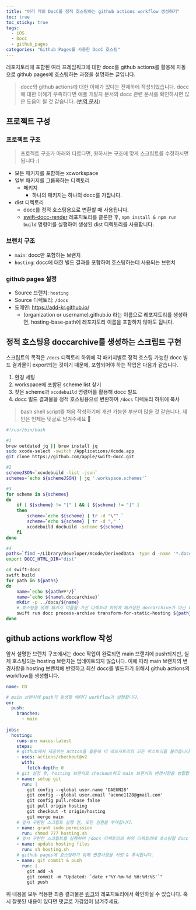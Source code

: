 ```yaml
---
title: "여러 개의 DocC를 정적 호스팅하는 github actions workflow 생성하기"
toc: true
toc_sticky: true
tags:
  - iOS
  - DocC
  - github_pages
categories: "Github Pages를 사용한 DocC 호스팅"
---
```


레포지토리에 포함된 여러 프레임워크에 대한 docc를 github actions를 활용해 자동으로 github pages에 호스팅하는 과정을 설명하는 글입니다.

> docc와 github actions에 대한 이해가 있다는 전제하에 작성되었습니다.
> docc에 대한 이해가 부족하다면 애플 개발자 문서의 docc 관련 문서를 확인하시면 많은 도움이 될 것 같습니다. ([번역 문서](https://add-kr.github.io/Xcode_k/documentation/xcode_k/))

## 프로젝트 구성

### 프로젝트 구조

> 프로젝트 구조가 아래와 다르다면, 원하시는 구조에 맞게 스크립트를 수정하시면 됩니다 :)

- 모든 패키지를 포함하는 xcworkspace
- 일부 패키지를 그룹화하는 디렉토리
  - 패키지
    - 하나의 패키지는 하나의 docc를 가집니다. 
- dist 디렉토리
  - docc를 정적 호스팅용으로 변환할 때 사용됩니다.
  - [swift-docc-render](https://github.com/apple/swift-docc-render) 레포지토리를 클론한 후, `npm install & npm run build` 명령어를 실행하여 생성된 dist 디렉토리를 사용합니다.

### 브랜치 구조

- `main`: docc만 포함하는 브랜치
- `hosting`: docc에 대한 빌드 결과를 포함하여 호스팅하는데 사용되는 브랜치

### github pages 설정

- Source 브랜치: `hosting`
- Source 디렉토리: `/docs`
- 도메인: https://add-kr.github.io/
  - (organization or username).github.io 라는 이름으로 레포지토리를 생성하면, hosting-base-path에 레포지토리 이름을 포함하지 않아도 됩니다.

## 정적 호스팅용 doccarchive를 생성하는 스크립트 구현

스크립트의 목적은 `/docs` 디렉토리 하위에 각 패키지별로 정적 호스팅 가능한 docc 빌드 결과물이 export되는 것이기 때문에, 포함되어야 하는 작업은 다음과 같습니다.

1. 환경 세팅
2. workspace에 포함된 scheme list 찾기
3. 찾은 scheme과 `xcodebuild` 명령어를 활용해 docc 빌드
4. docc 빌드 결과물을 정적 호스팅용으로 변환하여 `/docs` 디렉토리 하위에 복사

> bash shell script를 처음 작성하기에 개선 가능한 부분이 많을 것 같습니다. 제안은 언제든 댓글로 남겨주세요 :pray:

```bash
#!/usr/bin/bash

#1
brew outdated jq || brew install jq
sudo xcode-select -switch /Applications/Xcode.app
git clone https://github.com/apple/swift-docc.git

#2
schemeJSON=`xcodebuild -list -json`
schemes=`echo ${schemeJSON} | jq '.workspace.schemes'`

#3
for scheme in ${schemes}
do
    if [ ${scheme} != "[" ] && [ ${scheme} != "]" ] 
    then
        scheme=`echo ${scheme} | tr -d "\"" `
        scheme=`echo ${scheme} | tr -d "," `
        xcodebuild docbuild -scheme ${scheme}
    fi
done

#4
paths=`find ~/Library/Developer/Xcode/DerivedData -type d -name '*.doccarchive'`
export DOCC_HTML_DIR="dist"

cd swift-docc
swift build
for path in ${paths}
do 
    name=`echo ${path##*/}`
    name=`echo ${name%.doccarchive}`
    mkdir -p ../docs/${name}
    # 호스팅을 위해 패키지 이름을 가진 디렉토리 하위에 패키징된 doccarchive가 아닌 패키징되지 않은 상태로 export합니다.
    swift run docc process-archive transform-for-static-hosting ${path} --output-path ../docs/${name} --hosting-base-path ${name}
done
```

## github actions workflow 작성

앞서 설명한 브랜치 구조에서는 docc 작업이 완료되면 main 브랜치에 push되지만, 실제 호스팅되는 hosting 브랜치는 업데이트되지 않습니다. 이에 따라 main 브랜치의 변경사항을 hosting 브랜치에 반영하고 최신 docc를 빌드하기 위해서 github actions의 workflow를 생성합니다. 

```yml
name: CD

# main 브랜치에 push가 발생할 때마다 workflow가 실행됩니다. 
on:
  push:
    branches:
      - main
    
jobs:
  hosting:
    runs-on: macos-latest
    steps:
    # github에서 제공하는 action을 활용해 이 레포지토리의 모든 히스토리를 불러옵니다.
    - uses: actions/checkout@v2
      with:
        fetch-depth: 0
    # git 설정 후, hosting 브랜치로 checkout하고 main 브랜치의 변경사항을 병합합니다.
    - name: setup git
      run: |
        git config --global user.name 'DAEUN28'
        git config --global user.email 'acone1128@gmail.com'
        git config pull.rebase false
        git pull origin hosting
        git checkout -t origin/hosting
        git merge main
    # 앞서 구현한 스크립트 실행 전, 모든 권한을 부여합니다.
    - name: grant sudo permission
      run: chmod 777 hosting.sh
    # 앞서 구현한 스크립트를 실행하여 /docs 디렉토리의 하위 디렉토리에 호스팅할 docc 빌드 결과를 업데이트합니다.
    - name: update hosting files
      run: sh hosting.sh
    # github pages에 호스팅하기 위해 변경사항을 커밋 & 푸시합니다.
    - name: git commit & push
      run: |
        git add -A
        git commit -m "Updated: `date +'%Y-%m-%d %H:%M:%S'`"
        git push
```

위 내용을 모두 적용한 최종 결과물은 [링크](https://github.com/ADD-KR/ADD-KR.github.io)의 레포지토리에서 확인하실 수 있습니다. 혹시 잘못된 내용이 있다면 댓글로 가감없이 남겨주세요.